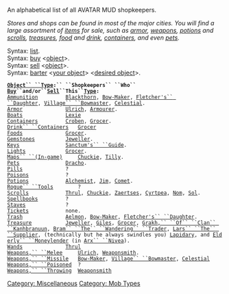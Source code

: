 An alphabetical list of all AVATAR MUD shopkeepers.

*Stores and shops can be found in most of the major cities. You will
find a large assortment of [items](:Category:_Objects.md "wikilink") for
sale, such as [armor](:Category:_Armor.md "wikilink"),
[weapons](:Category:_Weapons.md "wikilink"),
[potions](:Category:_Potions.md "wikilink") and
[scrolls](:Category:_Scrolls.md "wikilink"),
[treasures](:Category:_Treasure.md "wikilink"),
[food](:Category:_Foods.md "wikilink") and
[drink](:Category:_Drink_Containers.md "wikilink"),
[containers](:Category:_Containers.md "wikilink"), and even
[pets](:Category:_Pets.md "wikilink").*

Syntax: [list](List.md "wikilink").  
Syntax: [buy](Buy.md "wikilink")
\<[object](:Category:_Objects.md "wikilink")\>.  
Syntax: [sell](Sell.md "wikilink")
\<[object](:Category:_Objects.md "wikilink")\>.  
Syntax: [barter](Barter.md "wikilink") \<[your
object](:Category:_Objects.md "wikilink")\> \<[desired
object](:Category:_Objects.md "wikilink")\>.

**[`Object`` ``Type`](:Category:_Object_Types.md "wikilink")`:`` ``Shopkeepers`` ``Who`` `[`Buy`](Buy.md "wikilink")` ``and/or`` `[`Sell`](Sell.md "wikilink")` ``This`` `[`Type`](:Category:_Object_Types.md "wikilink")`:`**  
[`Ammunition`](:Category:_Ammunition.md "wikilink")`         `[`Blackthorn`](BlackThorn,_The_Weapons_Maker.md "wikilink")`, `[`Bow-Maker`](Bow-Maker.md "wikilink")`, `[`Fletcher's`` ``Daughter`](Fletcher's_Daughter.md "wikilink")`, `[`Village`` ``Bowmaster`](Village_Bowmaster.md "wikilink")`, `[`Celestial`](The_Celestial.md "wikilink")`.`  
[`Armor`](:Category:_Armor.md "wikilink")`              `[`Ulrich`](Ulrich.md "wikilink")`, `[`Armourer`](Armourer.md "wikilink")`.`  
[`Boats`](:Category:_Boats.md "wikilink")`              `[`Lexie`](Lexie "wikilink")  
[`Containers`](:Category:_Containers.md "wikilink")`         `[`Croben`](Croben.md "wikilink")`, `[`Grocer`](Grocer.md "wikilink")`.`  
[`Drink`` ``Containers`](:Category:_Drink_Containers.md "wikilink")`   `[`Grocer`](Grocer "wikilink")  
[`Foods`](:Category:_Foods.md "wikilink")`              `[`Grocer`](Grocer.md "wikilink")`.`  
[`Gemstones`](:Category:_Gemstones.md "wikilink")`          `[`Jeweller`](Jeweller.md "wikilink")`.`  
[`Keys`](:Category:_Keys.md "wikilink")`               `[`Sanctum's`` ``Guide`](Sanctum's_Guide "wikilink")`.`  
[`Lights`](:Category:_Lights.md "wikilink")`             `[`Grocer`](Grocer.md "wikilink")`.`  
[`Maps`` ``(In-game)`](:Category:_Maps.md "wikilink")`     `[`Chuckie`](Chuckie "wikilink")`, `[`Tilly`](Tilly "wikilink")`.`  
[`Pets`](:Category:_Pets.md "wikilink")`               `[`Dracho`](Dracho "wikilink")`.`  
[`Pills`](:Category:_Pills.md "wikilink")`              ?`  
[`Poisons`](:Category:_Poisons.md "wikilink")`            ?`  
[`Potions`](:Category:_Potions.md "wikilink")`            `[`Alchemist`](Alchemist "wikilink")`, `[`Jim`](Jim "wikilink")`, `[`Comet`](Comet "wikilink")`.`  
[`Rogue`` ``Tools`](:Category:_Rogue_Tools.md "wikilink")`        ?`  
[`Scrolls`](:Category:_Scrolls.md "wikilink")`            `[`Thrul`](Thrul,_The_Wizard.md "wikilink")`, `[`Chuckie`](Chuckie "wikilink")`, `[`Zaertses`](Zaertses "wikilink")`, `[`Cyrtpea`](Cyrtpea "wikilink")`, `[`Nom`](Nom "wikilink")`, `[`Sol`](Sol "wikilink")`.`  
[`Spellbooks`](:Category:_Spellbooks.md "wikilink")`         ?`  
[`Staves`](:Category:_Staves.md "wikilink")`             ?`  
[`Tickets`](:Category:_Tickets.md "wikilink")`            none.`  
[`Trash`](:Category:_Trash.md "wikilink")`              `[`Aelmon`](Aelmon.md "wikilink")`, `[`Bow-Maker`](Bow-Maker.md "wikilink")`, `[`Fletcher's`` ``Daughter`](Fletcher's_Daughter.md "wikilink")`.`  
[`Treasure`](:Category:_Treasure.md "wikilink")`           `[`Jeweller`](Jeweller.md "wikilink")`, `[`Giles`](Giles "wikilink")`, `[`Grocer`](Grocer "wikilink")`, `[`Grakh,`` ``Of`` ``Clan`` ``Kanhbranuun`](Grakh,_Of_Clan_Kanhbranuun "wikilink")`, `[`Bram`` ``The`` ``Wandering`` ``Trader`](Bram_The_Wandering_Trader "wikilink")`, `[`Lars`` ``The`` ``Supplier`](Lars_The_Supplier "wikilink")`, (technically but he always swindles you) `[`Lapidary`](Lapidary "wikilink")`, and `[`Elderly`` ``Moneylender`](Elderly_Moneylender "wikilink")` (in `[`Arx`` ``Nivea`](:Category:Arx_Nivea.md "wikilink")`).`  
[`Wands`](:Category:_Wands.md "wikilink")`              `[`Thrul`](Thrul,_The_Wizard.md "wikilink")  
[`Weapons,`` ``Melee`](:Category:_Melee_Weapons.md "wikilink")`     `[`Ulrich`](Ulrich.md "wikilink")`, `[`Weaponsmith`](Weaponsmith.md "wikilink")`.`  
[`Weapons,`` ``Missile`](:Category:_Missile_Weapons.md "wikilink")`   `[`Bow-Maker`](Bow-Maker.md "wikilink")`, `[`Village`` ``Bowmaster`](Village_Bowmaster.md "wikilink")`, `[`Celestial`](The_Celestial.md "wikilink")  
[`Weapons,`` ``Poisoned`](:Category:_Poisoned_Weapons.md "wikilink")`  ?`  
[`Weapons,`` ``Throwing`](:Category:_Throwing_Weapons.md "wikilink")`  `[`Weaponsmith`](Weaponsmith "wikilink")

[Category: Miscellaneous](Category:_Miscellaneous "wikilink") [Category:
Mob Types](Category:_Mob_Types "wikilink")
